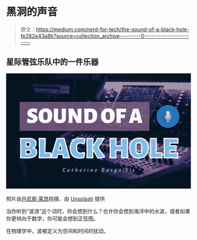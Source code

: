 # 黑洞的声音

> 原文：<https://medium.com/nerd-for-tech/the-sound-of-a-black-hole-fe282e43a8b?source=collection_archive---------0----------------------->

## 星际管弦乐队中的一件乐器

![](img/1443e2945f4ed8ea8c7e41a039af491b.png)

照片由[丹尼斯·莱昂](https://unsplash.com/@denisseleon)拍摄，由 [Unsplash](https://unsplash.com/photos/OVEWbIgffDk) 提供

当你听到“波浪”这个词时，你会想到什么？也许你会想到海洋中的水波，或者如果你更倾向于数学，你可能会想到正弦图。

在物理学中，波被定义为空间和时间的扰动。